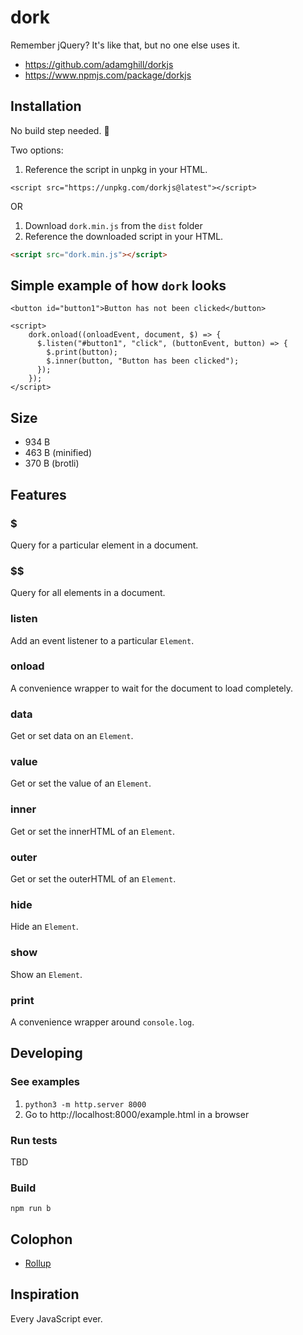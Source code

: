 # dork

Remember jQuery? It's like that, but no one else uses it.

- https://github.com/adamghill/dorkjs
- https://www.npmjs.com/package/dorkjs

## Installation

No build step needed. 🎉 

Two options:

1. Reference the script in unpkg in your HTML.

```
<script src="https://unpkg.com/dorkjs@latest"></script>
```

OR

1. Download `dork.min.js` from the `dist` folder
1. Reference the downloaded script in your HTML.

```html
<script src="dork.min.js"></script>
```

## Simple example of how `dork` looks

```
<button id="button1">Button has not been clicked</button>

<script>
    dork.onload((onloadEvent, document, $) => {
      $.listen("#button1", "click", (buttonEvent, button) => {
        $.print(button);
        $.inner(button, "Button has been clicked");
      });
    });
</script>
```

## Size

- 934 B
- 463 B (minified)
- 370 B (brotli)

## Features

### $

Query for a particular element in a document.

### $$

Query for all elements in a document.

### listen

Add an event listener to a particular `Element`.

### onload

A convenience wrapper to wait for the document to load completely.

### data

Get or set data on an `Element`.

### value

Get or set the value of an `Element`.

### inner

Get or set the innerHTML of an `Element`.

### outer

Get or set the outerHTML of an `Element`.

### hide

Hide an `Element`.

### show

Show an `Element`.

### print

A convenience wrapper around `console.log`.

## Developing

### See examples

1. `python3 -m http.server 8000`
2. Go to http://localhost:8000/example.html in a browser

### Run tests

TBD

### Build

`npm run b`

## Colophon

- [Rollup](https://rollupjs.org)

## Inspiration

Every JavaScript ever.
